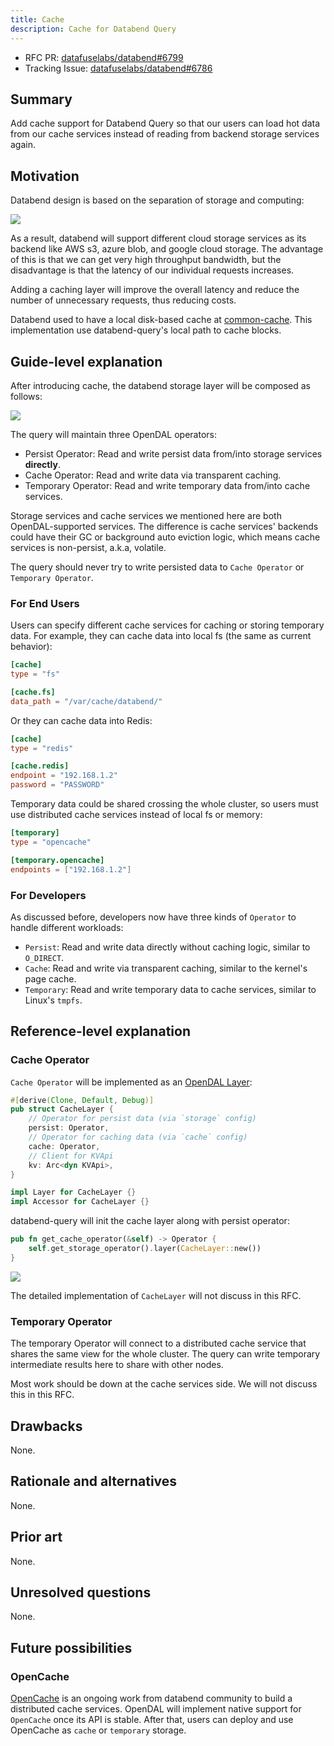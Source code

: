 ```yaml
---
title: Cache
description: Cache for Databend Query
---
```


- RFC PR: [datafuselabs/databend#6799](https://github.com/datafuselabs/databend/pull/6799)
- Tracking Issue: [datafuselabs/databend#6786](https://github.com/datafuselabs/databend/issues/6786)

## Summary

Add cache support for Databend Query so that our users can load hot data from our cache services instead of reading from
backend storage services again.

## Motivation

Databend design is based on the separation of storage and computing:

![](/img/rfc/20220725-cache/architecture.svg)

As a result, databend will support different cloud storage services as its backend like AWS s3, azure blob, and google cloud
storage. The advantage of this is that we can get very high throughput bandwidth, but the disadvantage is that the
latency of our individual requests increases.

Adding a caching layer will improve the overall latency and reduce the number of unnecessary requests, thus reducing
costs.

Databend used to have a local disk-based cache
at [common-cache](https://github.com/datafuselabs/databend/tree/cd5124c4fbf53e8992f820c7b0a0fbc6442876e6/common/cache).
This implementation use databend-query's local path to cache blocks.

## Guide-level explanation

After introducing cache, the databend storage layer will be composed as follows:

![](/img/rfc/20220725-cache/cache.png)

The query will maintain three OpenDAL operators:

- Persist Operator: Read and write persist data from/into storage services **directly**.
- Cache Operator: Read and write data via transparent caching.
- Temporary Operator: Read and write temporary data from/into cache services.

Storage services and cache services we mentioned here are both OpenDAL-supported services. The difference is cache services'
backends could have their GC or background auto eviction logic, which means cache services is non-persist, a.k.a,
volatile.

The query should never try to write persisted data to `Cache Operator` or `Temporary Operator`.

### For End Users

Users can specify different cache services for caching or storing temporary data. For example, they can cache data into
local fs (the same as current behavior):

```toml
[cache]
type = "fs"

[cache.fs]
data_path = "/var/cache/databend/"
```

Or they can cache data into Redis:

```toml
[cache]
type = "redis"

[cache.redis]
endpoint = "192.168.1.2"
password = "PASSWORD"
```

Temporary data could be shared crossing the whole cluster, so users must use distributed cache services instead of
local fs or memory:

```toml
[temporary]
type = "opencache"

[temporary.opencache]
endpoints = ["192.168.1.2"]
```

### For Developers

As discussed before, developers now have three kinds of `Operator` to handle different workloads:

- `Persist`: Read and write data directly without caching logic, similar to `O_DIRECT`.
- `Cache`: Read and write via transparent caching, similar to the kernel's page cache.
- `Temporary`: Read and write temporary data to cache services, similar to Linux's `tmpfs`.

## Reference-level explanation

### Cache Operator

`Cache Operator` will be implemented as an [OpenDAL Layer](https://docs.rs/opendal/0.11.2/opendal/trait.Layer.html):

```rust
#[derive(Clone, Default, Debug)]
pub struct CacheLayer {
    // Operator for persist data (via `storage` config)
    persist: Operator,
    // Operator for caching data (via `cache` config)
    cache: Operator,
    // Client for KVApi
    kv: Arc<dyn KVApi>,
}

impl Layer for CacheLayer {}
impl Accessor for CacheLayer {}
```

databend-query will init the cache layer along with persist operator:

```rust
pub fn get_cache_operator(&self) -> Operator {
    self.get_storage_operator().layer(CacheLayer::new())
}
```

![](/img/rfc/20220725-cache/cache-operator.png)

The detailed implementation of `CacheLayer` will not discuss in this RFC.

### Temporary Operator

The temporary Operator will connect to a distributed cache service that shares the same view for the whole cluster. The query can write temporary intermediate results here to share with other nodes.

Most work should be down at the cache services side. We will not discuss this in this RFC.

## Drawbacks

None.

## Rationale and alternatives

None.

## Prior art

None.

## Unresolved questions

None.

## Future possibilities

### OpenCache

[OpenCache](https://github.com/datafuselabs/opencache) is an ongoing work from databend community to build a distributed cache services. OpenDAL will implement native support for `OpenCache` once its API is stable. After that, users can deploy and use OpenCache as `cache` or `temporary` storage.

